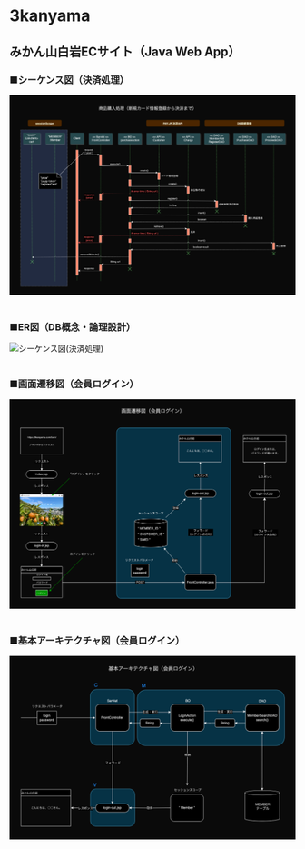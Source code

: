 # 3kanyama

## みかん山白岩ECサイト（Java Web App）

### ■シーケンス図（決済処理）
![シーケンス図(決済処理)](https://github.com/yasshy-jp/3kanyama/blob/master/diagrams/%E5%95%86%E5%93%81%E8%B3%BC%E5%85%A5%E5%87%A6%E7%90%86%EF%BC%88%E6%B1%BA%E6%B8%88%E6%83%85%E5%A0%B1%E6%96%B0%E8%A6%8F%E7%99%BB%E9%8C%B2%E8%80%85%EF%BC%89.drawio.png)
<br>
<br>
### ■ER図（DB概念・論理設計）
![シーケンス図(決済処理)]()
<br>
<br>
### ■画面遷移図（会員ログイン）
![画面遷移図（ログイン）](https://github.com/yasshy-jp/3kanyama/blob/master/diagrams/%E7%94%BB%E9%9D%A2%E9%81%B7%E7%A7%BB%E5%9B%B3%EF%BC%88%E3%83%AD%E3%82%AF%E3%82%99%E3%82%A4%E3%83%B3%EF%BC%89.drawio.png)
<br>
<br>
### ■基本アーキテクチャ図（会員ログイン）
![基本アーキテクチャ図(ログイン)](https://github.com/yasshy-jp/3kanyama/blob/master/diagrams/%E5%9F%BA%E6%9C%AC%E3%82%A2%E3%83%BC%E3%82%AD%E3%83%86%E3%82%AF%E3%83%81%E3%83%A3%E5%9B%B3%20(%E3%83%AD%E3%82%AF%E3%82%99%E3%82%A4%E3%83%B3).drawio.png)
